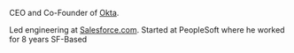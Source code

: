 CEO and Co-Founder of [Okta](LIP/Okta.md). 

Led engineering at [Salesforce.com](LIP/Salesforce.com.md). 
Started at PeopleSoft where he worked for 8 years
SF-Based